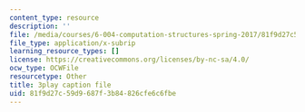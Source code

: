 ```yaml
---
content_type: resource
description: ''
file: /media/courses/6-004-computation-structures-spring-2017/81f9d27c59d9687f3b84826cfe6c6fbe_J6rzqMwDUmM.srt
file_type: application/x-subrip
learning_resource_types: []
license: https://creativecommons.org/licenses/by-nc-sa/4.0/
ocw_type: OCWFile
resourcetype: Other
title: 3play caption file
uid: 81f9d27c-59d9-687f-3b84-826cfe6c6fbe
---
```

